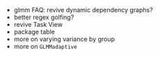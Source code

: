 - glmm FAQ: revive dynamic dependency graphs?
- better regex golfing?
- revive Task View
- package table
- more on varying variance by group
- more on `GLMMadaptive`
